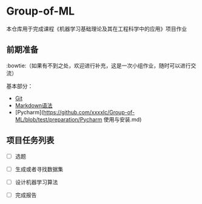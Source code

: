 # Group-of-ML

本仓库用于完成课程《机器学习基础理论及其在工程科学中的应用》项目作业



## 前期准备

:bowtie:（如果有不到之处，欢迎进行补充，这是一次小组作业，随时可以进行交流）

基本部分：

-  [Git](https://github.com/xxxxlc/Group-of-ML/blob/test/preparation/Git.md)
- [Markdown语法](https://github.com/xxxxlc/Group-of-ML/blob/test/preparation/Markdown语法.md)
- [Pycharm](https://github.com/xxxxlc/Group-of-ML/blob/test/preparation/Pycharm 使用与安装.md)



## 项目任务列表

- [ ] 选题
- [ ] 生成或者寻找数据集
- [ ] 设计机器学习算法
- [ ] 完成报告





